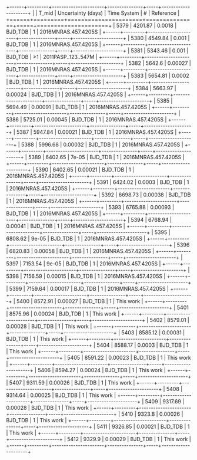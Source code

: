 +------+---------+----------------------+---------------+-----+---------------------+
|      |   T_mid |   Uncertainty (days) | Time System   | #   | Reference           |
+======+=========+======================+===============+=====+=====================+
| 5379 | 4201.87 |              0.0018  | BJD_TDB       | 1   | 2016MNRAS.457.4205S |
+------+---------+----------------------+---------------+-----+---------------------+
| 5380 | 4549.84 |              0.001   | BJD_TDB       | 1   | 2016MNRAS.457.4205S |
+------+---------+----------------------+---------------+-----+---------------------+
| 5381 | 5343.46 |              0.001   | BJD_TDB       | >1  | 2011PASP..123..547M |
+------+---------+----------------------+---------------+-----+---------------------+
| 5382 | 5642.6  |              0.00027 | BJD_TDB       | 1   | 2016MNRAS.457.4205S |
+------+---------+----------------------+---------------+-----+---------------------+
| 5383 | 5654.81 |              0.0002  | BJD_TDB       | 1   | 2016MNRAS.457.4205S |
+------+---------+----------------------+---------------+-----+---------------------+
| 5384 | 5663.97 |              0.00024 | BJD_TDB       | 1   | 2016MNRAS.457.4205S |
+------+---------+----------------------+---------------+-----+---------------------+
| 5385 | 5694.49 |              0.00091 | BJD_TDB       | 1   | 2016MNRAS.457.4205S |
+------+---------+----------------------+---------------+-----+---------------------+
| 5386 | 5725.01 |              0.00045 | BJD_TDB       | 1   | 2016MNRAS.457.4205S |
+------+---------+----------------------+---------------+-----+---------------------+
| 5387 | 5947.84 |              0.00021 | BJD_TDB       | 1   | 2016MNRAS.457.4205S |
+------+---------+----------------------+---------------+-----+---------------------+
| 5388 | 5996.68 |              0.00032 | BJD_TDB       | 1   | 2016MNRAS.457.4205S |
+------+---------+----------------------+---------------+-----+---------------------+
| 5389 | 6402.65 |              7e-05   | BJD_TDB       | 1   | 2016MNRAS.457.4205S |
+------+---------+----------------------+---------------+-----+---------------------+
| 5390 | 6402.65 |              0.00021 | BJD_TDB       | 1   | 2016MNRAS.457.4205S |
+------+---------+----------------------+---------------+-----+---------------------+
| 5391 | 6424.02 |              0.0003  | BJD_TDB       | 1   | 2016MNRAS.457.4205S |
+------+---------+----------------------+---------------+-----+---------------------+
| 5392 | 6698.73 |              0.00038 | BJD_TDB       | 1   | 2016MNRAS.457.4205S |
+------+---------+----------------------+---------------+-----+---------------------+
| 5393 | 6765.88 |              0.00093 | BJD_TDB       | 1   | 2016MNRAS.457.4205S |
+------+---------+----------------------+---------------+-----+---------------------+
| 5394 | 6768.94 |              0.00041 | BJD_TDB       | 1   | 2016MNRAS.457.4205S |
+------+---------+----------------------+---------------+-----+---------------------+
| 5395 | 6808.62 |              9e-05   | BJD_TDB       | 1   | 2016MNRAS.457.4205S |
+------+---------+----------------------+---------------+-----+---------------------+
| 5396 | 6820.83 |              0.00058 | BJD_TDB       | 1   | 2016MNRAS.457.4205S |
+------+---------+----------------------+---------------+-----+---------------------+
| 5397 | 7153.54 |              9e-05   | BJD_TDB       | 1   | 2016MNRAS.457.4205S |
+------+---------+----------------------+---------------+-----+---------------------+
| 5398 | 7156.59 |              0.00015 | BJD_TDB       | 1   | 2016MNRAS.457.4205S |
+------+---------+----------------------+---------------+-----+---------------------+
| 5399 | 7159.64 |              0.00017 | BJD_TDB       | 1   | 2016MNRAS.457.4205S |
+------+---------+----------------------+---------------+-----+---------------------+
| 5400 | 8572.91 |              0.00027 | BJD_TDB       | 1   | This work           |
+------+---------+----------------------+---------------+-----+---------------------+
| 5401 | 8575.96 |              0.00024 | BJD_TDB       | 1   | This work           |
+------+---------+----------------------+---------------+-----+---------------------+
| 5402 | 8579.01 |              0.00028 | BJD_TDB       | 1   | This work           |
+------+---------+----------------------+---------------+-----+---------------------+
| 5403 | 8585.12 |              0.00031 | BJD_TDB       | 1   | This work           |
+------+---------+----------------------+---------------+-----+---------------------+
| 5404 | 8588.17 |              0.0003  | BJD_TDB       | 1   | This work           |
+------+---------+----------------------+---------------+-----+---------------------+
| 5405 | 8591.22 |              0.00023 | BJD_TDB       | 1   | This work           |
+------+---------+----------------------+---------------+-----+---------------------+
| 5406 | 8594.27 |              0.00024 | BJD_TDB       | 1   | This work           |
+------+---------+----------------------+---------------+-----+---------------------+
| 5407 | 9311.59 |              0.00026 | BJD_TDB       | 1   | This work           |
+------+---------+----------------------+---------------+-----+---------------------+
| 5408 | 9314.64 |              0.00025 | BJD_TDB       | 1   | This work           |
+------+---------+----------------------+---------------+-----+---------------------+
| 5409 | 9317.69 |              0.00028 | BJD_TDB       | 1   | This work           |
+------+---------+----------------------+---------------+-----+---------------------+
| 5410 | 9323.8  |              0.00026 | BJD_TDB       | 1   | This work           |
+------+---------+----------------------+---------------+-----+---------------------+
| 5411 | 9326.85 |              0.00021 | BJD_TDB       | 1   | This work           |
+------+---------+----------------------+---------------+-----+---------------------+
| 5412 | 9329.9  |              0.00029 | BJD_TDB       | 1   | This work           |
+------+---------+----------------------+---------------+-----+---------------------+